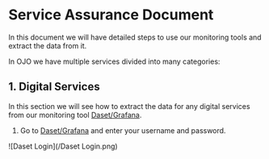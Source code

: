 # Service Assurance Document

In this document we will have detailed steps to use our monitoring tools and extract the data from it.

In OJO we have multiple services divided into many categories:


## 1. Digital Services

In this section we will see how to extract the data for any digital services from our monitoring tool [Daset/Grafana](https://www.daset.sk/grafana/login).

1. Go to [Daset/Grafana](https://www.daset.sk/grafana/login) and enter your username and password.

![Daset Login](/Daset Login.png)
